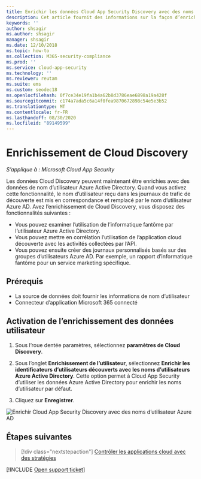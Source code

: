 ```yaml
---
title: Enrichir les données Cloud App Security Discovery avec des noms d’utilisateur Azure AD
description: Cet article fournit des informations sur la façon d’enrichir les données Cloud App Security Discovery avec des noms d’utilisateur Azure AD.
keywords: ''
author: shsagir
ms.author: shsagir
manager: shsagir
ms.date: 12/10/2018
ms.topic: how-to
ms.collection: M365-security-compliance
ms.prod: ''
ms.service: cloud-app-security
ms.technology: ''
ms.reviewer: reutam
ms.suite: ems
ms.custom: seodec18
ms.openlocfilehash: 0f7ce34e19fa1b4a62b8d3786eae6898a19a428f
ms.sourcegitcommit: c174a7ada5c6a14f0fea9870672898c54e5e3b52
ms.translationtype: MT
ms.contentlocale: fr-FR
ms.lasthandoff: 08/30/2020
ms.locfileid: "89149599"
---
```

# <a name="cloud-discovery-enrichment"></a>Enrichissement de Cloud Discovery

*S’applique à : Microsoft Cloud App Security*

Les données Cloud Discovery peuvent maintenant être enrichies avec des données de nom d’utilisateur Azure Active Directory. Quand vous activez cette fonctionnalité, le nom d’utilisateur reçu dans les journaux de trafic de découverte est mis en correspondance et remplacé par le nom d’utilisateur Azure AD. Avez l’enrichissement de Cloud Discovery, vous disposez des fonctionnalités suivantes :

- Vous pouvez examiner l’utilisation de l’informatique fantôme par l’utilisateur Azure Active Directory.
- Vous pouvez mettre en corrélation l’utilisation de l’application cloud découverte avec les activités collectées par l’API.
- Vous pouvez ensuite créer des journaux personnalisés basés sur des groupes d’utilisateurs Azure AD. Par exemple, un rapport d’informatique fantôme pour un service marketing spécifique.

## <a name="prerequisites"></a>Prérequis

- La source de données doit fournir les informations de nom d’utilisateur
- Connecteur d’application Microsoft 365 connecté

## <a name="enabling-user-data-enrichment"></a>Activation de l’enrichissement des données utilisateur

1. Sous l’roue dentée paramètres, sélectionnez **paramètres de Cloud Discovery**.

2. Sous l’onglet **Enrichissement de l’utilisateur**, sélectionnez **Enrichir les identificateurs d’utilisateurs découverts avec les noms d’utilisateurs Azure Active Directory**. Cette option permet à Cloud App Security d’utiliser les données Azure Active Directory pour enrichir les noms d’utilisateur par défaut.

3. Cliquez sur **Enregistrer**.

![Enrichir Cloud App Security Discovery avec des noms d’utilisateur Azure AD](media/discovery-enrichment.png)

## <a name="next-steps"></a>Étapes suivantes

> [!div class="nextstepaction"]
> [Contrôler les applications cloud avec des stratégies](control-cloud-apps-with-policies.md)

[!INCLUDE [Open support ticket](includes/support.md)]
